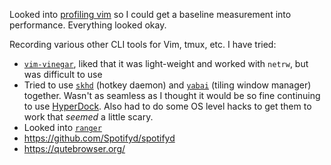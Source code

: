 Looked into [profiling
vim](https://github.com/thoughtbot/til/blob/master/vim/profiling.md) so I could
get a baseline measurement into performance. Everything looked okay.

Recording various other CLI tools for Vim, tmux, etc. I have tried:
* [`vim-vinegar`](https://github.com/tpope/vim-vinegar), liked that it was
  light-weight and worked with `netrw`, but was difficult to use
* Tried to use [`skhd`](https://github.com/koekeishiya/skhd) (hotkey daemon) and
  [`yabai`](https://github.com/koekeishiya/yabai) (tiling window manager)
  together. Wasn't as seamless as I thought it would be so fine continuing to
  use [HyperDock](https://bahoom.com/hyperdock/). Also had to do some OS level
  hacks to get them to work that *seemed* a little scary.
* Looked into [`ranger`](https://ranger.github.io/)
* https://github.com/Spotifyd/spotifyd
* https://qutebrowser.org/
